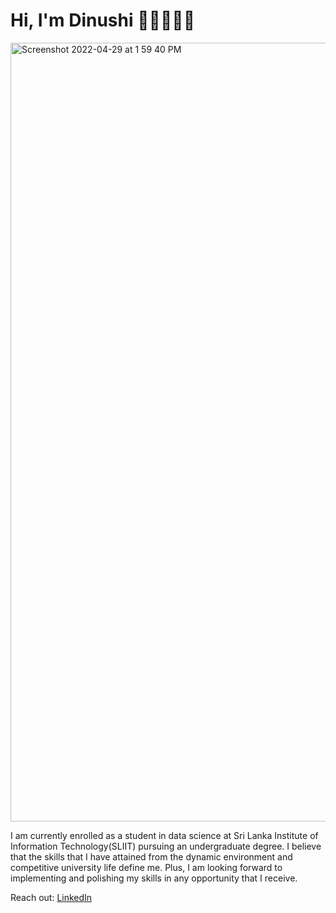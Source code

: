 # Hi, I'm Dinushi 👋🏽👩🏽‍💻
<img width="1246" alt="Screenshot 2022-04-29 at 1 59 40 PM" src="https://user-images.githubusercontent.com/63807534/165910389-ea17b31a-3ae0-4f77-a44a-feb6e278d5e0.png">

I am currently enrolled as a student in data science at Sri Lanka Institute of Information Technology(SLIIT) pursuing an undergraduate degree. I believe that the skills that I have attained from the dynamic environment and competitive university life define me. Plus, I am looking forward to implementing and polishing my skills in any opportunity that I receive.

Reach out: <a href="https://www.linkedin.com/in/dinushi-jayasinghe">LinkedIn</a>
